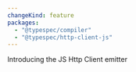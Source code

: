 ```yaml
---
changeKind: feature
packages:
  - "@typespec/compiler"
  - "@typespec/http-client-js"
---
```


Introducing the JS Http Client emitter